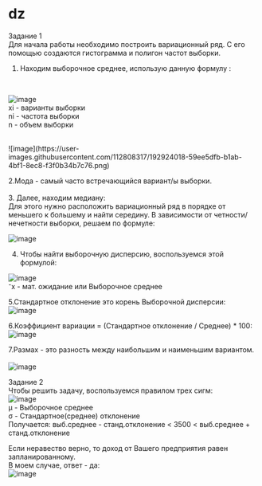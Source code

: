 # dz
Задание 1
<br/>
Для начала работы необходимо построить вариационный ряд. С его помощью создаются гистограмма и полигон частот выборки. 
<br/>
1. Находим выборочное среднее, использую данную формулу :
<br/>

![image](https://user-images.githubusercontent.com/102412830/191520686-e2925cc2-cc1b-486e-b611-3d41d50265a5.png)
<br/>
xi - варианты выборки
<br/>
ni - частота выборки
<br/>
n - объем выборки

<br/>
![image](https://user-images.githubusercontent.com/112808317/192924018-59ee5dfb-b1ab-4bf1-8ec8-f3f0b34b7c76.png)

2.Мода - самый часто встречающийся вариант/ы выборки.
<br/>
<br/>
3. Далее, находим медиану:
<br/>
Для этого нужно расположить вариационный ряд в порядке от меньшего к большему и найти середину. В зависимости от четности/нечетности выборки, решаем по формуле:

![image](https://user-images.githubusercontent.com/102412830/191553403-e246c6b3-9380-42d9-ba50-c6f7f0bde68f.png)
<br/>

4. Чтобы найти выборочную дисперсию, воспользуемся этой формулой:

![image](https://user-images.githubusercontent.com/102412830/191553705-cc2a53e3-02a0-4aa7-9263-ba0318c1c8dd.png)
<br/>
⁻x - мат. ожидание или Выборочное среднее
<br/>

5.Стандартное отклонение это корень Выборочной дисперсии:
<br/>
![image](https://user-images.githubusercontent.com/102412830/191555298-37ce17c4-6129-446e-9fd4-9a2ab2f68811.png)
<br/>

6.Коэффициент вариации = (Стандартное отклонение / Среднее) * 100:
<br/>
![image](https://user-images.githubusercontent.com/102412830/191555658-5bdbf62a-9693-4649-bd03-003f498c3ff4.png)
<br/>

7.Размах - это разность между наибольшим и наименьшим вариантом.
<br/>
<br/>
![image](https://user-images.githubusercontent.com/112808317/192924080-7040bd06-02eb-47b3-ab81-1bc857d28b76.png)
<br/>


Задание 2
<br/>
Чтобы решить задачу, воспользуемся правилом трех сигм:
<br/>
![image](https://user-images.githubusercontent.com/102412830/191557679-a1fd238d-38a2-4cbe-9810-5c6d6ccea9d3.png)
<br/>
 μ - Выборочное среднее
<br/>
σ - Стандартное(среднее) отклонение
<br/>
Получается: выб.среднее - станд.отклонение < 3500 < выб.среднее + станд.отклонение
<br/>

Если неравество верно, то доход от Вашего предприятия равен запланированному.
<br/>
В моем случае, ответ - да:
<br/>
![image](https://user-images.githubusercontent.com/112808317/192924124-2f9690ec-d80f-4142-a76f-0e9d2b95b73e.png)

